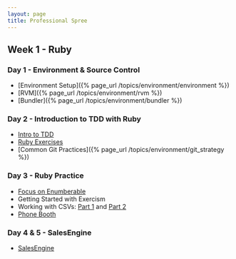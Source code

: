 ```yaml
---
layout: page
title: Professional Spree
---
```


## Week 1 - Ruby

### Day 1 - Environment & Source Control

* [Environment Setup]({% page_url /topics/environment/environment %})
* [RVM]({% page_url /topics/environment/rvm %})
* [Bundler]({% page_url /topics/environment/bundler %})

### Day 2 - Introduction to TDD with Ruby

* [Intro to TDD](academy/workshops/intro-to-tdd.html)
* [Ruby Exercises](https://github.com/JumpstartLab/ruby-exercises)
* [Common Git Practices]({% page_url /topics/environment/git_strategy %})

### Day 3 - Ruby Practice

* [Focus on Enumberable](https://github.com/JumpstartLab/enums-exercises)
* Getting Started with Exercism
* Working with CSVs: [Part 1](http://tutorials.jumpstartlab.com/academy/workshops/csv/i.html) and [Part 2](http://tutorials.jumpstartlab.com/academy/workshops/csv/ii.html)
* [Phone Booth](https://github.com/kytrinyx/phone_book)

### Day 4 & 5 - SalesEngine

* [SalesEngine](http://tutorials.jumpstartlab.com/projects/sales_engine.html)
